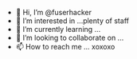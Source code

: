 - 👋 Hi, I’m @fuserhacker
- 👀 I’m interested in ...plenty of staff
- 🌱 I’m currently learning ...
- 💞️ I’m looking to collaborate on ...
- 📫 How to reach me ... xoxoxo

<!---
fuserhacker/fuserhacker is a ✨ special ✨ repository because its `README.md` (this file) appears on your GitHub profile.
You can click the Preview link to take a look at your changes.
--->
